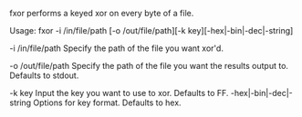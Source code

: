 fxor performs a keyed xor on every byte of a file.

Usage: fxor -i /in/file/path [-o /out/file/path][-k key][-hex|-bin|-dec|-string]

-i /in/file/path
	Specify the path of the file you want xor'd.

-o /out/file/path
	Specify the path of the file you want the results output to.
	Defaults to stdout.

-k key
	Input the key you want to use to xor.
	Defaults to FF.
-hex|-bin|-dec|-string
	Options for key format.
	Defaults to hex.

